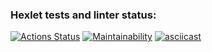 ### Hexlet tests and linter status:

[![Actions Status](https://github.com/noorcheg/frontend-project-44/actions/workflows/hexlet-check.yml/badge.svg)](https://github.com/noorcheg/frontend-project-44/actions)
[![Maintainability](https://api.codeclimate.com/v1/badges/a14ef29997fda70946b8/maintainability)](https://codeclimate.com/github/noorcheg/frontend-project-44/maintainability)
[![asciicast](https://asciinema.org/a/KtyGqY2rc5dJm26USjWpcXfVe.svg)](https://asciinema.org/a/KtyGqY2rc5dJm26USjWpcXfVe)
